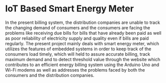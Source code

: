 # IoT Based Smart Energy Meter
In the present billing system, the distribution companies are unable to track the changing demand of consumers and the consumers are facing the problems like receiving due bills for bills that have already been paid as well as poor reliability of electricity supply and quality even if bills are paid regularly. The present project mainly deals with smart energy meter, which utilizes the features of embedded systems in order to keep track of the consumers load timely, which will held to assure accurate billing, track maximum demand and to detect threshold value through the website which contributes to an efficient energy billing system using the Arduino Uno and Wi-Fi modems as well as addresses the problems faced by both the consumers and the distribution companies.
